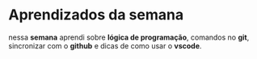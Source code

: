 # Aprendizados da semana
nessa **semana** aprendi sobre **lógica de programação**, comandos no **git**, sincronizar com o **github** e dicas de como usar o **vscode**.